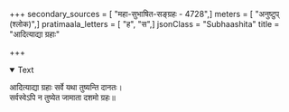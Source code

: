 +++
secondary_sources = [ "महा-सुभाषित-सङ्ग्रहः - 4728",]
meters = [ "अनुष्टुप् (श्लोक)",]
pratimaala_letters = [ "ह", "स",]
jsonClass = "Subhaashita"
title = "आदित्याद्या ग्रहाः"

+++

<details open><summary>Text</summary>

आदित्याद्या ग्रहाः सर्वे यथा तुष्यन्ति दानतः।  
सर्वस्वेऽपि न तुष्येत जामाता दशमो ग्रहः॥
</details>
